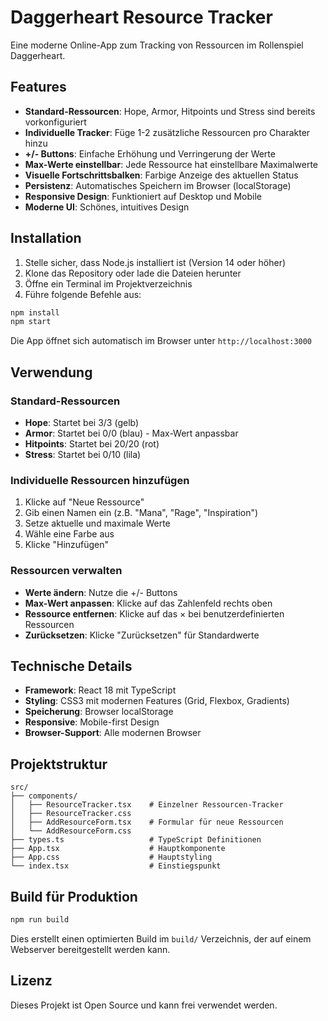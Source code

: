 # Daggerheart Resource Tracker

Eine moderne Online-App zum Tracking von Ressourcen im Rollenspiel Daggerheart.

## Features

- **Standard-Ressourcen**: Hope, Armor, Hitpoints und Stress sind bereits vorkonfiguriert
- **Individuelle Tracker**: Füge 1-2 zusätzliche Ressourcen pro Charakter hinzu
- **+/- Buttons**: Einfache Erhöhung und Verringerung der Werte
- **Max-Werte einstellbar**: Jede Ressource hat einstellbare Maximalwerte
- **Visuelle Fortschrittsbalken**: Farbige Anzeige des aktuellen Status
- **Persistenz**: Automatisches Speichern im Browser (localStorage)
- **Responsive Design**: Funktioniert auf Desktop und Mobile
- **Moderne UI**: Schönes, intuitives Design

## Installation

1. Stelle sicher, dass Node.js installiert ist (Version 14 oder höher)
2. Klone das Repository oder lade die Dateien herunter
3. Öffne ein Terminal im Projektverzeichnis
4. Führe folgende Befehle aus:

```bash
npm install
npm start
```

Die App öffnet sich automatisch im Browser unter `http://localhost:3000`

## Verwendung

### Standard-Ressourcen
- **Hope**: Startet bei 3/3 (gelb)
- **Armor**: Startet bei 0/0 (blau) - Max-Wert anpassbar
- **Hitpoints**: Startet bei 20/20 (rot)
- **Stress**: Startet bei 0/10 (lila)

### Individuelle Ressourcen hinzufügen
1. Klicke auf "Neue Ressource"
2. Gib einen Namen ein (z.B. "Mana", "Rage", "Inspiration")
3. Setze aktuelle und maximale Werte
4. Wähle eine Farbe aus
5. Klicke "Hinzufügen"

### Ressourcen verwalten
- **Werte ändern**: Nutze die +/- Buttons
- **Max-Wert anpassen**: Klicke auf das Zahlenfeld rechts oben
- **Ressource entfernen**: Klicke auf das × bei benutzerdefinierten Ressourcen
- **Zurücksetzen**: Klicke "Zurücksetzen" für Standardwerte

## Technische Details

- **Framework**: React 18 mit TypeScript
- **Styling**: CSS3 mit modernen Features (Grid, Flexbox, Gradients)
- **Speicherung**: Browser localStorage
- **Responsive**: Mobile-first Design
- **Browser-Support**: Alle modernen Browser

## Projektstruktur

```
src/
├── components/
│   ├── ResourceTracker.tsx    # Einzelner Ressourcen-Tracker
│   ├── ResourceTracker.css
│   ├── AddResourceForm.tsx    # Formular für neue Ressourcen
│   └── AddResourceForm.css
├── types.ts                   # TypeScript Definitionen
├── App.tsx                    # Hauptkomponente
├── App.css                    # Hauptstyling
└── index.tsx                  # Einstiegspunkt
```

## Build für Produktion

```bash
npm run build
```

Dies erstellt einen optimierten Build im `build/` Verzeichnis, der auf einem Webserver bereitgestellt werden kann.

## Lizenz

Dieses Projekt ist Open Source und kann frei verwendet werden.
